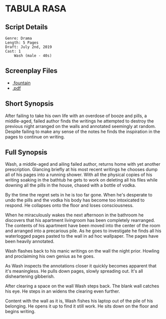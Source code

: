 # TABULA RASA

## Script Details

```
Genre: Drama
Length: 5 Pages
Draft: July 2nd, 2019
Cast: 1 
	Wash (male - 40s)
````

## Screenplay Files

* [.fountain](./tabula_rasa.fountain)
* [.pdf](.tabula_rasa.pdf)

## Short Synopsis

After failing to take his own life with an overdose of booze and pills, a middle-aged, failed author finds the writings he attempted to destroy the previous night arranged on the walls and annotated seemingly at random. Despite failing to make any sense of the notes he finds the inspiration in the pages to continue on writing.

## Full Synopsis

Wash, a middle-aged and ailing failed author, returns home with yet another prescription. Glancing briefly at his most recent writings he chooses dump all of his pages into a running shower. With all the physical copies of his writing soaking in the bathtub he gets to work on deleting all his files while downing all the pills in the house, chased with a bottle of vodka.

By the time the regret sets in he is too far gone. When he's desperate to undo the pills and the vodka his body has become too intoxicated to respond. He collapses onto the floor and loses consciousness.

When he miraculously wakes the next afternoon in the bathroom he discovers that his apartment livingroom has been completely rearranged. The contents of his apartment have been moved into the center of the room and arranged into a precarious pile. As he goes to investigate he finds all his waterlogged pages pasted to the wall in ad hoc wallpaper. The pages have been heavily annotated.

Wash flashes back to his manic writings on the wall the night prior. Howling and proclaiming his own genius as he goes.

As Wash inspects the annotations closer it quickly becomes apparent that it's meaningless. He pulls down pages, slowly spreading out. It's all disheartening gibberish.

After clearing a space on the wall Wash steps back. The blank wall catches his eye. He steps in an widens the clearing even further. 

Content with the wall as it is, Wash fishes his laptop out of the pile of his belonging. He opens it up to find it still work. He sits down on the floor and begins writing.


